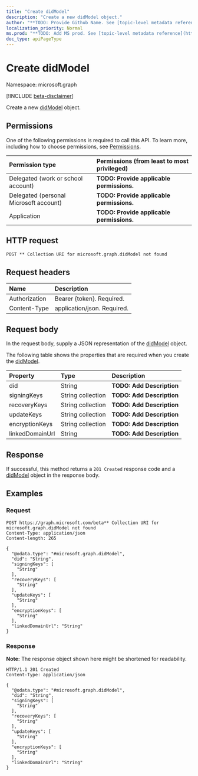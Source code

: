 ```yaml
---
title: "Create didModel"
description: "Create a new didModel object."
author: "**TODO: Provide Github Name. See [topic-level metadata reference](https://msgo.azurewebsites.net/add/document/guidelines/metadata.html#topic-level-metadata)**"
localization_priority: Normal
ms.prod: "**TODO: Add MS prod. See [topic-level metadata reference](https://msgo.azurewebsites.net/add/document/guidelines/metadata.html#topic-level-metadata)**"
doc_type: apiPageType
---
```


# Create didModel
Namespace: microsoft.graph

[!INCLUDE [beta-disclaimer](../../includes/beta-disclaimer.md)]

Create a new [didModel](../resources/didmodel.md) object.

## Permissions
One of the following permissions is required to call this API. To learn more, including how to choose permissions, see [Permissions](/graph/permissions-reference).

|Permission type|Permissions (from least to most privileged)|
|:---|:---|
|Delegated (work or school account)|**TODO: Provide applicable permissions.**|
|Delegated (personal Microsoft account)|**TODO: Provide applicable permissions.**|
|Application|**TODO: Provide applicable permissions.**|

## HTTP request

<!-- {
  "blockType": "ignored"
}
-->
``` http
POST ** Collection URI for microsoft.graph.didModel not found
```

## Request headers
|Name|Description|
|:---|:---|
|Authorization|Bearer {token}. Required.|
|Content-Type|application/json. Required.|

## Request body
In the request body, supply a JSON representation of the [didModel](../resources/didmodel.md) object.

The following table shows the properties that are required when you create the [didModel](../resources/didmodel.md).

|Property|Type|Description|
|:---|:---|:---|
|did|String|**TODO: Add Description**|
|signingKeys|String collection|**TODO: Add Description**|
|recoveryKeys|String collection|**TODO: Add Description**|
|updateKeys|String collection|**TODO: Add Description**|
|encryptionKeys|String collection|**TODO: Add Description**|
|linkedDomainUrl|String|**TODO: Add Description**|



## Response

If successful, this method returns a `201 Created` response code and a [didModel](../resources/didmodel.md) object in the response body.

## Examples

### Request
<!-- {
  "blockType": "request",
  "name": "create_didmodel_from_"
}
-->
``` http
POST https://graph.microsoft.com/beta** Collection URI for microsoft.graph.didModel not found
Content-Type: application/json
Content-length: 265

{
  "@odata.type": "#microsoft.graph.didModel",
  "did": "String",
  "signingKeys": [
    "String"
  ],
  "recoveryKeys": [
    "String"
  ],
  "updateKeys": [
    "String"
  ],
  "encryptionKeys": [
    "String"
  ],
  "linkedDomainUrl": "String"
}
```


### Response
**Note:** The response object shown here might be shortened for readability.
<!-- {
  "blockType": "response",
  "truncated": true,
  "@odata.type": "microsoft.graph.didModel"
}
-->
``` http
HTTP/1.1 201 Created
Content-Type: application/json

{
  "@odata.type": "#microsoft.graph.didModel",
  "did": "String",
  "signingKeys": [
    "String"
  ],
  "recoveryKeys": [
    "String"
  ],
  "updateKeys": [
    "String"
  ],
  "encryptionKeys": [
    "String"
  ],
  "linkedDomainUrl": "String"
}
```


